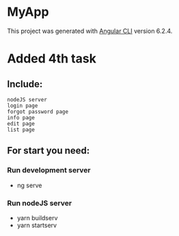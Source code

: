 # MyApp

This project was generated with [Angular CLI](https://github.com/angular/angular-cli) version 6.2.4.

# Added 4th task 
## Include:
```
nodeJS server 
login page 
forgot password page
info page
edit page
list page
```
 ## For start you need:
 ### Run development server
 - ng serve
 
 ### Run nodeJS server
 
 - yarn buildserv
 - yarn startserv
